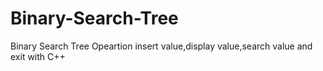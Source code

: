 # Binary-Search-Tree
Binary Search Tree Opeartion insert value,display value,search value and exit with C++
